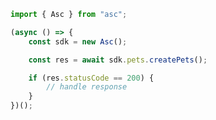 <!-- Start SDK Example Usage -->


```typescript
import { Asc } from "asc";

(async () => {
    const sdk = new Asc();

    const res = await sdk.pets.createPets();

    if (res.statusCode == 200) {
        // handle response
    }
})();

```
<!-- End SDK Example Usage -->